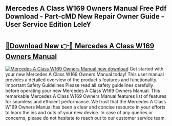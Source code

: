 ## Mercedes A Class W169 Owners Manual Free Pdf Download - Part-cMD New Repair Owner Guide - User Service Edition LeleY

# <h2><a href="http://cf14621.oget.top/?id=Mercedes+A+Class+W169+Owners+Manual">🔗Download New 👉🔴 Mercedes A Class W169 Owners Manual</a></h2>

[![Mercedes A Class W169 Owners Manual new download](https://i.imgur.com/5g1atiW.png)](http://cf14621.oget.top/?id=Mercedes+A+Class+W169+Owners+Manual)
Get started with your new Mercedes A Class W169 Owners Manual today! This user manual provides a detailed overview of the product's features and functionality. Important Safety Guidelines Please read all safety guidelines carefully before operating your new Mercedes A Class W169 Owners Manual. This remarkable Mercedes A Class W169 Owners Manual features list of features for seamless and efficient performance. We trust that the Mercedes A Class W169 Owners Manual has been a clear and concise resource in your efforts to learn the ins and outs of your new device. In case of any queries or concerns, please do not hesitate to reach out to our customer service team.
